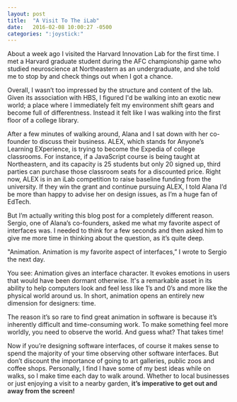 ```yaml
---
layout: post
title:  "A Visit To The iLab"
date:   2016-02-08 10:00:27 -0500
categories: ":joystick:"
---
```


<p>About a week ago I visited the Harvard Innovation Lab for the first time. I met a Harvard graduate student during the AFC championship game who studied neuroscience at Northeastern as an undergraduate, and she told me to stop by and check things out when I got a chance.</p>

<p>Overall, I wasn’t too impressed by the structure and content of the lab. Given its association with HBS, I figured I'd be walking into an exotic new world; a place where I immediately felt my environment shift gears and become full of differentness. Instead it felt like I was walking into the first floor of a college library.</p>

<p>After a few minutes of walking around, Alana and I sat down with her co-founder to discuss their business. ALEX, which stands for Anyone’s Learning EXperience, is trying to become the Expedia of college classrooms. For instance, if a JavaScript course is being taught at Northeastern, and its capacity is 25 students but only 20 signed up, third parties can purchase those classroom seats for a discounted price. Right now, ALEX is in an iLab competition to raise baseline funding from the university. If they win the grant and continue pursuing ALEX, I told Alana I’d be more than happy to advise her on design issues, as I’m a huge fan of EdTech.</p>

<p>But I’m actually writing this blog post for a completely different reason. Sergio, one of Alana’s co-founders, asked me what my favorite aspect of interfaces was. I needed to think for a few seconds and then asked him to give me more time in thinking about the question, as it’s quite deep.</p>

<p>"Animation. Animation is my favorite aspect of interfaces,” I wrote to Sergio the next day.</p>

<p>You see: Animation gives an interface character. It evokes emotions in users that would have been dormant otherwise. It's a remarkable asset in its ability to help computers look and feel less like 1’s and 0’s and more like the physical world around us. In short, animation opens an entirely new dimension for designers: time.</p>

<p>The reason it’s so rare to find great animation in software is because it’s inherently difficult and time-consuming work. To make something feel more worldly, you need to observe the world. And guess what? That takes time!</p>

<p>Now if you’re designing software interfaces, of course it makes sense to spend the majority of your time observing other software interfaces. But don’t discount the importance of going to art galleries, public zoos and coffee shops. Personally, I find I have some of my best ideas while on walks, so I make time each day to walk around. Whether to local businesses or just enjoying a visit to a nearby garden, <span style="color: #333; font-weight: bold;">it’s imperative to get out and away from the screen!</span></p>

<p><a href="https://www.youtube.com/watch?v=TMe0WnkF1Lc”>
Here is the the best design I’ve ever received.</a> Pasquale fundamentally changed my perception of interfaces in February of 2014.</p>
